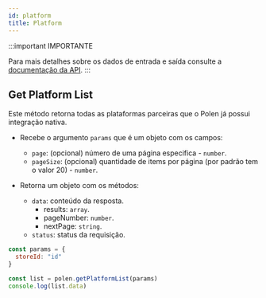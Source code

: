 ```yaml
---
id: platform
title: Platform
---
```

:::important IMPORTANTE

Para mais detalhes sobre os dados de entrada e saída consulte a [documentação da API](/api-reference).
:::

## Get Platform List
Este método retorna todas as plataformas parceiras que o Polen já possui integração nativa.

- Recebe o argumento `params` que é um objeto com os campos:
    - `page`: (opcional) número de uma página especifica - `number`.
    - `pageSize`: (opcional) quantidade de items por página (por padrão tem o valor 20) - `number`.


- Retorna um objeto com os métodos:
    - `data`: conteúdo da resposta.
        - results: `array`.
        - pageNumber: `number`.
        - nextPage: `string`.
    - `status`: status da requisição.
```javascript
const params = {
  storeId: "id"
}

const list = polen.getPlatformList(params)
console.log(list.data)
```